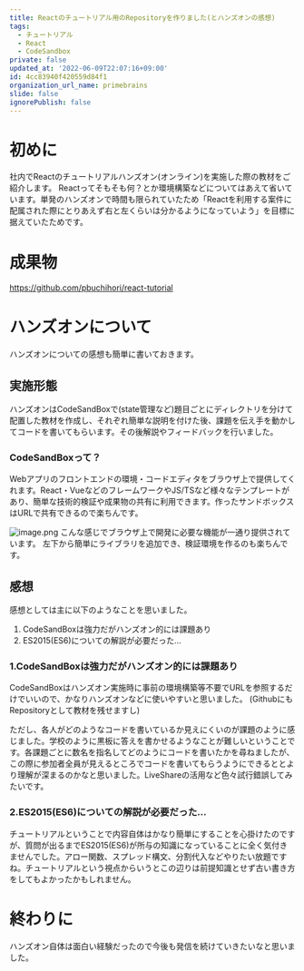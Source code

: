 ```yaml
---
title: Reactのチュートリアル用のRepositoryを作りました(とハンズオンの感想)
tags:
  - チュートリアル
  - React
  - CodeSandbox
private: false
updated_at: '2022-06-09T22:07:16+09:00'
id: 4cc83940f420559d84f1
organization_url_name: primebrains
slide: false
ignorePublish: false
---
```

# 初めに

社内でReactのチュートリアルハンズオン(オンライン)を実施した際の教材をご紹介します。
Reactってそもそも何？とか環境構築などについてはあえて省いています。単発のハンズオンで時間も限られていたため「Reactを利用する案件に配属された際にとりあえず右と左くらいは分かるようになっていよう」を目標に据えていたためです。

# 成果物

https://github.com/pbuchihori/react-tutorial

# ハンズオンについて

ハンズオンについての感想も簡単に書いておきます。

## 実施形態

ハンズオンはCodeSandBoxで(state管理など)題目ごとにディレクトリを分けて配置した教材を作成し、それぞれ簡単な説明を付けた後、課題を伝え手を動かしてコードを書いてもらいます。その後解説やフィードバックを行いました。

### CodeSandBoxって？

Webアプリのフロントエンドの環境・コードエディタをブラウザ上で提供してくれます。React・VueなどのフレームワークやJS/TSなど様々なテンプレートがあり、簡単な技術的検証や成果物の共有に利用できます。作ったサンドボックスはURLで共有できるので楽ちんです。

![image.png](https://qiita-image-store.s3.ap-northeast-1.amazonaws.com/0/619165/7cbb406b-3292-1ba1-894c-e674ef7ba332.png)
こんな感じでブラウザ上で開発に必要な機能が一通り提供されています。
左下から簡単にライブラリを追加でき、検証環境を作るのも楽ちんです。

## 感想

感想としては主に以下のようなことを思いました。

1. CodeSandBoxは強力だがハンズオン的には課題あり
1. ES2015(ES6)についての解説が必要だった…

### 1.CodeSandBoxは強力だがハンズオン的には課題あり

CodeSandBoxはハンズオン実施時に事前の環境構築等不要でURLを参照するだけでいいので、かなりハンズオンなどに使いやすいと思いました。
(GithubにもRepositoryとして教材を残せますし)

ただし、各人がどのようなコードを書いているか見えにくいのが課題のように感じました。学校のように黒板に答えを書かせるようなことが難しいということです。各課題ごとに数名を指名してどのようにコードを書いたかを尋ねましたが、この際に参加者全員が見えるところでコードを書いてもらうようにできるととより理解が深まるのかなと思いました。LiveShareの活用など色々試行錯誤してみたいです。

### 2.ES2015(ES6)についての解説が必要だった…

チュートリアルということで内容自体はかなり簡単にすることを心掛けたのですが、質問が出るまでES2015(ES6)が所与の知識になっていることに全く気付きませんでした。アロー関数、スプレッド構文、分割代入などやりたい放題ですね。チュートリアルという視点からいうとこの辺りは前提知識とせず古い書き方をしてもよかったかもしれません。


# 終わりに

ハンズオン自体は面白い経験だったので今後も発信を続けていきたいなと思いました。

